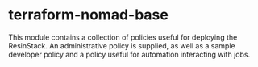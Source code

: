 # terraform-nomad-base

This module contains a collection of policies useful for deploying the
ResinStack.  An administrative policy is supplied, as well as a sample
developer policy and a policy useful for automation interacting with
jobs.
